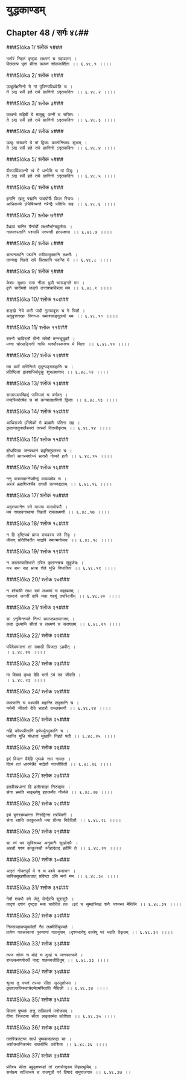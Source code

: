 युद्धकाण्डम्
===============================


## Chapter 48  / सर्गः ४८##


###Slōka 1/ श्लोक १###


    भर्तारं निहतं दृष्ट्वा लक्ष्मणं च महावलम् ।
    विललाप भृशं सीता करुणं शोककर्शिता ।। ६.४८.१ ।।।।


###Slōka 2/ श्लोक २###


    ऊचुर्लक्षणिनो ये मां पुत्रिण्यविधवेति च ।
    ते ऽद्य सर्वे हते रामे ज्ञानिनो ऽनृतवादिनः ।। ६.४८.२ ।।।।


###Slōka 3/ श्लोक ३###


    यज्वनो महिषीं ये मामूचुः पत्नीं च सत्रिणः ।
    ते ऽद्य सर्वे हते रामे ज्ञानिनो ऽनृतवादिनः ।। ६.४८.३ ।।।।


###Slōka 4/ श्लोक ४###


    ऊचुः संश्रवणे ये मां द्विजाः कार्तान्तिकाः शुभाम् ।
    ते ऽद्य सर्वे हते रामे ज्ञानिनो ऽनृतवादिनः ।। ६.४८.४ ।।।।


###Slōka 5/ श्लोक ५###


    वीरपार्थिवपत्नी त्वं ये धन्येति च मां विदुः ।
    ते ऽद्य सर्वे हते रामे ज्ञानिनो ऽनृतवादिनः ।। ६.४८.५ ।।।।


###Slōka 6/ श्लोक ६###


    इमानि खलु पद्मानि पादयोर्यैः किल स्त्रियः ।
    आधिराज्ये ऽभिषिच्यन्ते नरेन्द्रैः पतिभिः सह ।। ६.४८.६ ।।।।


###Slōka 7/ श्लोक ७###


    वैधव्यं यान्ति यैर्नार्यो लक्षणैर्भाग्यदुर्लभाः ।
    नात्मनस्तानि पश्यामि पश्यन्ती हतलक्षणा ।। ६.४८.७ ।।।।


###Slōka 8/ श्लोक ८###


    सत्यनामानि पद्मानि स्त्रीणामुक्तानि लक्षणैः ।
    तान्यद्य निहते रामे वितथानि भवन्ति मे ।। ६.४८.८ ।।।।


###Slōka 9/ श्लोक ९###


    केशाः सूक्ष्माः समा नीला भ्रुवौ चासङ्गते मम ।
    वृत्ते चारोमशे जङ्घे दन्ताश्चाविरला मम ।। ६.४८.९ ।।।।


###Slōka 10/ श्लोक १०###


    शङ्खे नेत्रे करौ पादौ गुल्फावूरू च मे चितौ ।
    अनुवृत्तनखाः स्निग्धाः समाश्चाङ्गुलयो मम ।। ६.४८.१० ।।।।


###Slōka 11/ श्लोक ११###


    स्तनौ चाविरलौ पीनौ ममेमौ मग्नचूचुकौ ।
    मग्ना चोत्सङ्गिनी नाभिः पार्श्वोरस्काश्च मे चिताः ।। ६.४८.११ ।।।।


###Slōka 12/ श्लोक १२###


    मम वर्णो मणिनिभो मृदून्यङ्गरुहाणि च ।
    प्रतिष्ठितां द्वादशभिर्मामूचुः शुभलक्षणाम् ।। ६.४८.१२ ।।।।


###Slōka 13/ श्लोक १३###


    समग्रयवमच्छिद्रं पाणिपादं च वर्णवत् ।
    मन्दस्मितेत्येव च मां कन्यालक्षणिनो द्विजाः ।। ६.४८.१३ ।।।।


###Slōka 14/ श्लोक १४###


    आधिराज्ये ऽभिषेको मे ब्राह्मणैः पतिना सह ।
    कृतान्तकुशलैरुक्तं तत्सर्वं वितथीकृतम् ।। ६.४८.१४ ।।।।


###Slōka 15/ श्लोक १५###


    शोधयित्वा जनस्थानं प्रवृत्तिमुपलभ्य च ।
    तीर्त्वा सागरमक्षोभ्यं भ्रातरौ गोष्पदे हतौ ।। ६.४८.१५ ।।।।


###Slōka 16/ श्लोक १६###


    ननु वारुणमाग्नेयमैन्द्रं वायव्यमेव च ।
    अस्त्रं ब्रह्मशिरश्चैव राघवौ प्रत्यपद्यताम् ।। ६.४८.१६ ।।।।


###Slōka 17/ श्लोक १७###


    अदृश्यमानेन रणे मायया वासवोपमौ ।
    मम नाथावनाथाया निहतौ रामलक्ष्मणौ ।। ६.४८.१७ ।।।।


###Slōka 18/ श्लोक १८###


    न हि दृष्टिपथं प्राप्य राघवस्य रणे रिपुः ।
    जीवन् प्रतिनिवर्तेत यद्यपि स्यान्मनोजवः ।। ६.४८.१८ ।।।।


###Slōka 19/ श्लोक १९###


    न कालस्यातिभारो ऽस्ति कृतान्तश्च सुदुर्जयः ।
    यत्र रामः सह भ्रात्रा शेते युधि निपातितः ।। ६.४८.१९ ।।।।


###Slōka 20/ श्लोक २०###


    न शोचामि तथा रामं लक्ष्मणं च महाबलम् ।
    नात्मानं जननीं वापि यथा श्वश्रूं तपस्विनीम् ।। ६.४८.२० ।।।।


###Slōka 21/ श्लोक २१###


    सा ऽनुचिन्तयते नित्यं समाप्तव्रतमागतम् ।
    कदा द्रक्ष्यामि सीतां च लक्ष्मणं च सराघवम् ।। ६.४८.२१ ।।।।


###Slōka 22/ श्लोक २२###


    परिदेवयमानां तां राक्षसी त्रिजटा ऽब्रवीत् ।
    । ६.४८.२२ ।।।।


###Slōka 23/ श्लोक २३###


    मा विषादं कृथा देवि भर्ता ऽयं तव जीवति ।
    । ६.४८.२३ ।।।।


###Slōka 24/ श्लोक २४###


    कारणानि च वक्ष्यामि महान्ति सदृशानि च ।
    यथेमौ जीवतो देवि भ्रातरौ रामलक्ष्मणौ ।। ६.४८.२४ ।।।।


###Slōka 25/ श्लोक २५###


    नहि कोपपरीतानि हर्षपर्युत्सुकानि च ।
    भवन्ति युधि योधानां मुखानि निहते पतौ ।। ६.४८.२५ ।।।।


###Slōka 26/ श्लोक २६###


    इदं विमानं वैदेहि पुष्पकं नाम नामतः ।
    दिव्यं त्वां धारयेन्नैवं यद्येतौ गतजीवितौ ।। ६.४८.२६ ।।।।


###Slōka 27/ श्लोक २७###


    हतवीरप्रधानां हि हतौत्साहा निरुद्यमा ।
    सेना भ्रमति सङ्ख्येषु हतकर्णेव नौर्जले ।। ६.४८.२७ ।।।।


###Slōka 28/ श्लोक २८###


    इयं पुनरसम्भ्रान्ता निरुद्विग्ना तरस्विनी ।
    सेना रक्षति काकुत्स्थौ मया प्रीत्या निवेदितौ ।। ६.४८.२८ ।।।।


###Slōka 29/ श्लोक २९###


    सा त्वं भव सुविस्रब्धा अनुमानैः सुखोदयैः ।
    अहतौ पश्य काकुत्स्थौ स्नेहादेतद् ब्रवीमि ते ।। ६.४८.२९ ।।।।


###Slōka 30/ श्लोक ३०###


    अनृतं नोक्तपूर्वं मे न च वक्ष्ये कदाचन ।
    चारित्रसुखशीलत्वात् प्रविष्टा ऽसि मनो मम ।। ६.४८.३० ।।।।


###Slōka 31/ श्लोक ३१###


    नेमौ शक्यौ रणे जेतुं सेन्द्रैरपि सुरासुरैः ।
    तादृशं दर्शनं दृष्ट्वा मया चावेदितं तव ।इदं च सुमहच्चिह्नं शनैः पश्यस्व मैथिलि ।। ६.४८.३१ ।।।।


###Slōka 32/ श्लोक ३२###


    निस्सञ्ज्ञावप्युभावेतौ नैव लक्ष्मीर्वियुज्यते ।
    प्रायेण गतसत्त्वानां पुरुषाणां गतायुषाम् ।दृश्यमानेषु वक्त्रेषु परं भवति वैकृतम् ।। ६.४८.३२ ।।।।


###Slōka 33/ श्लोक ३३###


    त्यज शोकं च मोहं च दुःखं च जनकात्मजे ।
    रामलक्ष्मणयोरर्थे नाद्य शक्यमजीवितुम् ।। ६.४८.३३ ।।।।


###Slōka 34/ श्लोक ३४###


    श्रुत्वा तु वचनं तस्याः सीता सुरसुतोपमा ।
    कृताञ्जलिरुवाचेदमेवमस्त्विति मैथिली ।। ६.४८.३४ ।।।।


###Slōka 35/ श्लोक ३५###


    विमानं पुष्पकं तत्तु सन्निवर्त्य मनोजवम् ।
    दीना त्रिजटया सीता लङ्कामेव प्रवेशिता ।। ६.४८.३५ ।।।।


###Slōka 36/ श्लोक ३६###


    ततस्त्रिजटया सार्धं पुष्पकादवरुह्य सा ।
    अशोकवनिकामेव राक्षसीभिः प्रवेशिता ।। ६.४८.३६ ।।।।


###Slōka 37/ श्लोक ३७###


    प्रविश्य सीता बहुवृक्षषण्डां तां राक्षसेन्द्रस्य विहारभूमिम् ।
    सम्प्रेक्ष्य सञ्चिन्त्य च राजपुत्रौ परं विषादं समुपाजगाम ।। ६.४८.३७ ।।


